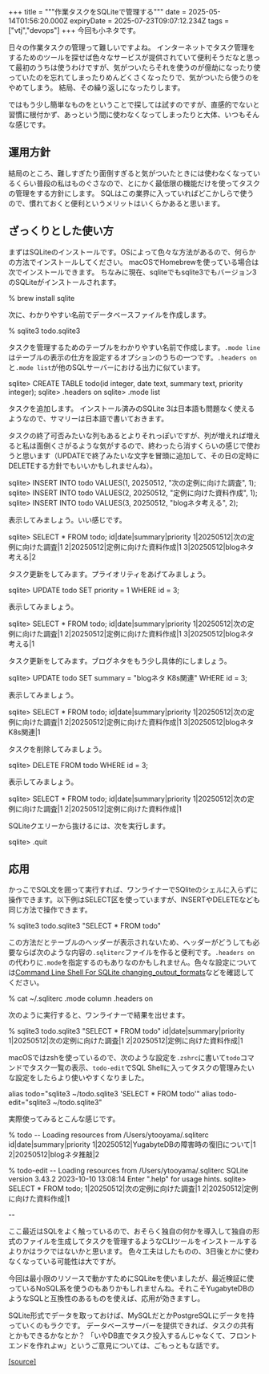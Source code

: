 +++
title = """作業タスクをSQLiteで管理する"""
date = 2025-05-14T01:56:20.000Z
expiryDate = 2025-07-23T09:07:12.234Z
tags = ["vtj","devops"]
+++
今回も小ネタです。

日々の作業タスクの管理って難しいですよね。 インターネットでタスク管理をするためのツールを探せば色々なサービスが提供されていて便利そうだなと思って最初のうちは使うわけですが、気がついたらそれを使うのが億劫になったり使っていたのを忘れてしまったりめんどくさくなったりで、気がついたら使うのをやめてしまう。 結局、その繰り返しになったりします。

ではもう少し簡単なものをということで探しては試すのですが、直感的でないと習慣に根付かず、あっという間に使わなくなってしまったりと大体、いつもそんな感じです。

運用方針
----

結局のところ、難しすぎたり面倒すぎると気がついたときには使わなくなっているくらい普段の私はものぐさなので、とにかく最低限の機能だけを使ってタスクの管理をする方針にします。 SQLはこの業界に入っていればどこかしらで使うので、慣れておくと便利というメリットはいくらかあると思います。

ざっくりとした使い方
----------

まずはSQLiteのインストールです。OSによって色々な方法があるので、何らかの方法でインストールしてください。 macOSでHomebrewを使っている場合は次でインストールできます。 ちなみに現在、sqliteでもsqlite3でもバージョン3のSQLiteがインストールされます。

% brew install sqlite

次に、わかりやすい名前でデータベースファイルを作成します。

% sqlite3 todo.sqlite3

タスクを管理するためのテーブルをわかりやすい名前で作成します。`.mode line`はテーブルの表示の仕方を設定するオプションのうちの一つです。`.headers on`と`.mode list`が他のSQLサーバーにおける出力に似ています。

sqlite> CREATE TABLE todo(id integer, date text, summary text, priority integer); 
sqlite> .headers on
sqlite> .mode list

タスクを追加します。 インストール済みのSQLite 3は日本語も問題なく使えるようなので、サマリーは日本語で書いておきます。

タスクの終了可否みたいな列もあるとよりそれっぽいですが、列が増えれば増えると私は面倒くさがるような気がするので、終わったら消すくらいの感じで使おうと思います（UPDATEで終了みたいな文字を冒頭に追加して、その日の定時にDELETEする方針でもいいかもしれませんね）。

sqlite> INSERT INTO todo VALUES(1, 20250512, "次の定例に向けた調査", 1); 
sqlite> INSERT INTO todo VALUES(2, 20250512, "定例に向けた資料作成", 1);
sqlite> INSERT INTO todo VALUES(3, 20250512, "blogネタ考える", 2);

表示してみましょう。いい感じです。

sqlite> SELECT \* FROM todo;
id|date|summary|priority
1|20250512|次の定例に向けた調査|1
2|20250512|定例に向けた資料作成|1
3|20250512|blogネタ考える|2

タスク更新をしてみます。プライオリティをあげてみましょう。

sqlite> UPDATE todo SET priority = 1 WHERE id = 3;

表示してみましょう。

sqlite> SELECT \* FROM todo;
id|date|summary|priority
1|20250512|次の定例に向けた調査|1
2|20250512|定例に向けた資料作成|1
3|20250512|blogネタ考える|1

タスク更新をしてみます。ブログネタをもう少し具体的にしましょう。

sqlite> UPDATE todo SET summary = "blogネタ K8s関連" WHERE id = 3;

表示してみましょう。

sqlite> SELECT \* FROM todo;
id|date|summary|priority
1|20250512|次の定例に向けた調査|1
2|20250512|定例に向けた資料作成|1
3|20250512|blogネタ K8s関連|1

タスクを削除してみましょう。

sqlite> DELETE FROM todo WHERE id = 3; 

表示してみましょう。

sqlite> SELECT \* FROM todo;
id|date|summary|priority
1|20250512|次の定例に向けた調査|1
2|20250512|定例に向けた資料作成|1

SQLiteクエリーから抜けるには、次を実行します。

sqlite> .quit

応用
--

かっこでSQL文を囲って実行すれば、ワンライナーでSQliteのシェルに入らずに操作できます。以下例はSELECT区を使っていますが、INSERTやDELETEなども同じ方法で操作できます。

% sqlite3 todo.sqlite3 "SELECT \* FROM todo"

この方法だとテーブルのヘッダーが表示されないため、ヘッダーがどうしても必要ならば次のような内容の`.sqliterc`ファイルを作ると便利です。`.headers on`の代わりに`.mode`を指定するのもありなのかもしれません。色々な設定については[Command Line Shell For SQLite changing\_output\_formats](https://sqlite.org/cli.html#changing_output_formats)などを確認してください。

% cat ~/.sqliterc
.mode column
.headers on

次のように実行すると、ワンライナーで結果を出せます。

% sqlite3 todo.sqlite3 "SELECT \* FROM todo"
id|date|summary|priority
1|20250512|次の定例に向けた調査|1
2|20250512|定例に向けた資料作成|1

macOSではzshを使っているので、次のような設定を`.zshrc`に書いて`todo`コマンドでタスク一覧の表示、`todo-edit`でSQL Shellに入ってタスクの管理みたいな設定をしたらより使いやすくなりました。

alias todo="sqlite3 ~/todo.sqlite3 'SELECT \* FROM todo'"
alias todo-edit="sqlite3 ~/todo.sqlite3"

実際使ってみるとこんな感じです。

% todo
-- Loading resources from /Users/ytooyama/.sqliterc
id|date|summary|priority
1|20250512|YugabyteDBの障害時の復旧について|1
2|20250512|blogネタ推敲|2

% todo-edit
-- Loading resources from /Users/ytooyama/.sqliterc
SQLite version 3.43.2 2023-10-10 13:08:14
Enter ".help" for usage hints.
sqlite> SELECT \* FROM todo;
1|20250512|次の定例に向けた調査|1
2|20250512|定例に向けた資料作成|1

\--

ここ最近はSQLをよく触っているので、おそらく独自の何かを導入して独自の形式のファイルを生成してタスクを管理するようなCLIツールをインストールするよりかはラクではないかと思います。 色々工夫はしたものの、3日後とかに使わなくなっている可能性は大ですが。

今回は最小限のリソースで動かすためにSQLiteを使いましたが、最近検証に使っているNoSQL系を使うのもありかもしれませんね。それこそYugabyteDBのようなSQLと互換性のあるものを使えば、応用が効きますし。

SQLite形式でデータを取っておけば、MySQLだとかPostgreSQLにデータを持っていくのもラクです。 データベースサーバーを提供できれば、タスクの共有とかもできるかなとか？ 「いやDB直でタスク投入するんじゃなくて、フロントエンドを作れよw」というご意見については、ごもっともな話です。

[[source]](https://devops-blog.virtualtech.jp/entry/20250514/1747187780)
